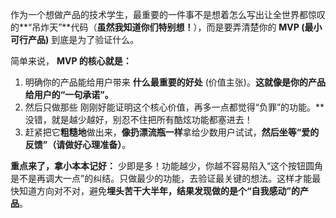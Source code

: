 作为一个想做产品的技术学生，最重要的一件事不是想着怎么写出让全世界都惊叹的**“吊炸天”**代码（**虽然我知道你们特别想！**），而是要弄清楚你的 **MVP (最小可行产品)** 到底是为了验证什么。

简单来说， **MVP 的核心就是：**

1.  明确你的产品能给用户带来 **什么最重要的好处** (价值主张)。**这就像是你的产品给用户的“一句承诺”。**
2.  然后只做那些 刚刚好能证明这个核心价值，再多一点都觉得“负罪”的功能。**没错，就是越少越好，别忍不住把所有酷炫功能都塞进去！
3.  赶紧把它**粗糙地**做出来，**像扔漂流瓶一样**拿给少数用户试试，**然后坐等“爱的反馈”（请做好心理准备）**。

**重点来了，拿小本本记好：** 少即是多！功能越少，你越不容易陷入“这个按钮圆角是不是再调大一点”的纠结。只做最少的功能，去验证最关键的想法。这样才能最快知道方向对不对，避免**埋头苦干大半年，结果发现做的是个“自我感动”的产品**。